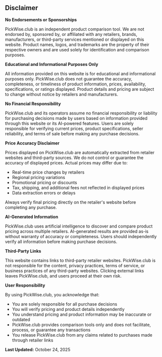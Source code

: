 ## Disclaimer

**No Endorsements or Sponsorships**

PickWise.club is an independent product comparison tool. We are not endorsed by, sponsored by, or affiliated with any retailers, brands, manufacturers, or third-party services mentioned or displayed on this website. Product names, logos, and trademarks are the property of their respective owners and are used solely for identification and comparison purposes.

**Educational and Informational Purposes Only**

All information provided on this website is for educational and informational purposes only. PickWise.club does not guarantee the accuracy, completeness, or timeliness of product information, prices, availability, specifications, or ratings displayed. Product details and pricing are subject to change without notice by retailers and manufacturers.

**No Financial Responsibility**

PickWise.club and its operators assume no financial responsibility or liability for purchasing decisions made by users based on information provided through this website or its AI-powered features. Users are solely responsible for verifying current prices, product specifications, seller reliability, and terms of sale before making any purchase decisions.

**Price Accuracy Disclaimer**

Prices displayed on PickWise.club are automatically extracted from retailer websites and third-party sources. We do not control or guarantee the accuracy of displayed prices. Actual prices may differ due to:
- Real-time price changes by retailers
- Regional pricing variations
- Promotional pricing or discounts
- Tax, shipping, and additional fees not reflected in displayed prices
- Data extraction errors or delays

Always verify final pricing directly on the retailer's website before completing any purchase.

**AI-Generated Information**

PickWise.club uses artificial intelligence to discover and compare product pricing across multiple retailers. AI-generated results are provided as-is without warranty of accuracy or completeness. Users should independently verify all information before making purchase decisions.

**Third-Party Links**

This website contains links to third-party retailer websites. PickWise.club is not responsible for the content, privacy practices, terms of service, or business practices of any third-party websites. Clicking external links leaves PickWise.club, and users proceed at their own risk.

**User Responsibility**

By using PickWise.club, you acknowledge that:
- You are solely responsible for all purchase decisions
- You will verify pricing and product details independently
- You understand pricing and product information may be inaccurate or outdated
- PickWise.club provides comparison tools only and does not facilitate, process, or guarantee any transactions
- You release PickWise.club from any claims related to purchases made through retailer links

**Last Updated:** October 24, 2025
